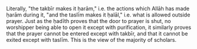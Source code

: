 

[^58]: Al-Nawawī says in _Rawdah at-Taalibeen_ (1/224 Maktab al-Islāmī edition):

    "The intention is the purpose, so the person about to pray brings to mind that prayer and what is relevant of its characteristics, such as which prayer it is, whether it is obligatory etc. and he brings these things together in his intention with the first takbīr."

[^59]: Al-Bukhārī, Muslim and others. It is given in _Irwāʾ al-Ghalīl_ (no.\ 22).

[^60]: Muslim and Ibn Mājah. The ḥadīth contains an indication that he did not use to commence it with the words of some people: "I intend to pray, etc." which is in fact agreed to be an innovation. But they differ as to whether it is a good or bad innovation, to which we say: "Indeed all innovations in worship are misguided, from the generality of his statement \pbuh, "and all innovations are misleading, and every misleading thing is in the Fire." But this is not the place for a detailed discussion of this.

[^61]: Al-Ṭabarānī with a ṣaḥīḥ isnād.

[^62]: Abū Dāwūd, al-Tirmidhī and al-Ḥākim who declared it ṣaḥīḥ and al-Dhahabī agreed. It is given in _Irwāʾ al-Ghalīl_ (no. 301).

  Literally, "the takbīr makes it ḥarām," i.e. the actions which Allāh has made ḥarām during it, "and the taslīm makes it ḥalāl," i.e. what is allowed outside prayer. Just as the ḥadīth proves that the door to prayer is shut, no worshipper being able to open it except with purification, it similarly proves that the prayer cannot be entered except with takbīr, and that it cannot be exited except with taslīm. This is the view of the majority of scholars.

[^63]: Aḥmad and al-Ḥākim, who declared it ṣaḥīḥ and al-Dhahabī agreed.

[^64]: Muslim and al-Nasāʾī.

[^65]: Aḥmad and al-Bayhaqī with a ṣaḥīḥ isnād.

[^66]: Al-Bukhārī and al-Nasāʾī.

[^67]: Ibid.

[^68]: Al-Bukhārī and Abū Dāwūd.

[^69]: Abū Dāwūd, Ibn Khuzaymah (1/62/2, 64/1), Tammām and al-Ḥākim who declared it ṣaḥīḥ and al-Dhahabī agreed.

[^70]: Al-Bukhārī and al-Nasāʾī.

[^71]: Al-Bukhārī and Abū Dāwūd.

[^72]: Muslim and Abū Dāwūd. It is also given in _Irwāʾ al-Ghalīl_ (352).

<!-- TODO double check the following -->

[^73]: Ibn Ḥibbān and Diyāʾ, with a ṣaḥīḥ isnād.

[^74]: Aḥmad and Abū Dāwūd, with a ṣaḥīḥ isnād.

[^75]: Abū Dāwūd, al-Nasāʾī and Ibn Khuzaymah (1/54/2) with a ṣaḥīḥ isnād, and Ibn Ḥibbān declared it ṣaḥīḥ (485).

[^76]: Mālik, al-Bukhārī and Abū ʿAwānah.

<!-- TODO double check the following -->

[^77]: Al-Nasāʾī and al-Dāraquṭnī with a ṣaḥīḥ isnād. In this ḥadīth there is evidence that grasping is from the sunnah, and in the previous ḥadīth that so is placing, so both are sunnah. As for the combination of holding and placing, which some of the later Ḥanafīs hold to be good, then that is an innovation; its form as they state is to place the right hand on the left, holding the wrist with the little finger and the thumb, and laying flat the remaining three fingers, as described in Ibn ʿĀbidīn's footnotes on _Durr al-Mukhtaar_ (1/454); so do not be confused by what they say.

<!-- TODO double check the following -->
<!-- TODO worry about appendix 4 -->

[^78]: Abū Dāwūd, Ibn Khuzaymah in his ṣaḥīḥ (1/54/2), Aḥmad and Abū Shaykh in _Tārīkh Isbahaan_ (p.\ 125); Al-Tirmidhī declared one of its isnāds ḥasan, and its meaning is found in _al-Muwaṭṭāʾ_ and _Ṣaḥīḥ al-Bukhārī_ if considered carefully. I have fully quoted the isnāds of this ḥadīth in my book _Aḥkām al-Janāʾiz_ (p.\ 118).

    [note:]{style="font-variant:small-caps;"} To place them on the chest is what is proved in the Sunnah, and all that is contrary to it is either ḍaʿīf or totally baseless. In fact, Imām Isḥāq ibn Rāhawayh acted on this sunnah, as Marwazī said in _Masāʾil_ (p.\ 222): "Isḥāq used to pray witr with us and he would raise his hands in qunūt, and make the qunūt before bowing, and place his hands on his breast or just under his breast." Similar is the saying of Qāḍī ʿIyāḍ al-Mālikī in _Mustahabbāt al-Ṣalāh_ in his book _al-Iʿlām_ (p.\ 15, 3rd edition, Rabat): "the right arm is to be placed on the back of the left, on the upper part of the chest." Close to this is what ʿAbd Allah ibn Aḥmad ibn Ḥanbal related in his _Masāʾil_ (p.\ 62): "I saw that when praying, my father placed his hands, one on the other, above the navel." See Appendix 4.

[^79]: Al-Bukhārī and Muslim. It is given in _Irwāʾ al-Ghalīl_ (374) as well as the following one.

[^80]: Abū Dāwūd, al-Nasāʾī and others.

